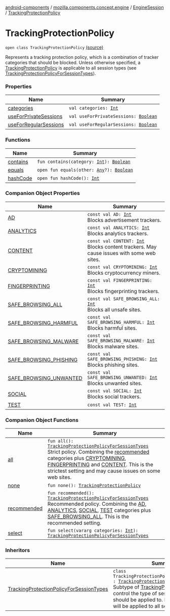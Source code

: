 [android-components](../../../index.md) / [mozilla.components.concept.engine](../../index.md) / [EngineSession](../index.md) / [TrackingProtectionPolicy](./index.md)

# TrackingProtectionPolicy

`open class TrackingProtectionPolicy` [(source)](https://github.com/mozilla-mobile/android-components/blob/master/components/concept/engine/src/main/java/mozilla/components/concept/engine/EngineSession.kt#L89)

Represents a tracking protection policy, which is a combination of
tracker categories that should be blocked. Unless otherwise specified,
a [TrackingProtectionPolicy](./index.md) is applicable to all session types (see
[TrackingProtectionPolicyForSessionTypes](../-tracking-protection-policy-for-session-types/index.md)).

### Properties

| Name | Summary |
|---|---|
| [categories](categories.md) | `val categories: `[`Int`](https://kotlinlang.org/api/latest/jvm/stdlib/kotlin/-int/index.html) |
| [useForPrivateSessions](use-for-private-sessions.md) | `val useForPrivateSessions: `[`Boolean`](https://kotlinlang.org/api/latest/jvm/stdlib/kotlin/-boolean/index.html) |
| [useForRegularSessions](use-for-regular-sessions.md) | `val useForRegularSessions: `[`Boolean`](https://kotlinlang.org/api/latest/jvm/stdlib/kotlin/-boolean/index.html) |

### Functions

| Name | Summary |
|---|---|
| [contains](contains.md) | `fun contains(category: `[`Int`](https://kotlinlang.org/api/latest/jvm/stdlib/kotlin/-int/index.html)`): `[`Boolean`](https://kotlinlang.org/api/latest/jvm/stdlib/kotlin/-boolean/index.html) |
| [equals](equals.md) | `open fun equals(other: `[`Any`](https://kotlinlang.org/api/latest/jvm/stdlib/kotlin/-any/index.html)`?): `[`Boolean`](https://kotlinlang.org/api/latest/jvm/stdlib/kotlin/-boolean/index.html) |
| [hashCode](hash-code.md) | `open fun hashCode(): `[`Int`](https://kotlinlang.org/api/latest/jvm/stdlib/kotlin/-int/index.html) |

### Companion Object Properties

| Name | Summary |
|---|---|
| [AD](-a-d.md) | `const val AD: `[`Int`](https://kotlinlang.org/api/latest/jvm/stdlib/kotlin/-int/index.html)<br>Blocks advertisement trackers. |
| [ANALYTICS](-a-n-a-l-y-t-i-c-s.md) | `const val ANALYTICS: `[`Int`](https://kotlinlang.org/api/latest/jvm/stdlib/kotlin/-int/index.html)<br>Blocks analytics trackers. |
| [CONTENT](-c-o-n-t-e-n-t.md) | `const val CONTENT: `[`Int`](https://kotlinlang.org/api/latest/jvm/stdlib/kotlin/-int/index.html)<br>Blocks content trackers. May cause issues with some web sites. |
| [CRYPTOMINING](-c-r-y-p-t-o-m-i-n-i-n-g.md) | `const val CRYPTOMINING: `[`Int`](https://kotlinlang.org/api/latest/jvm/stdlib/kotlin/-int/index.html)<br>Blocks cryptocurrency miners. |
| [FINGERPRINTING](-f-i-n-g-e-r-p-r-i-n-t-i-n-g.md) | `const val FINGERPRINTING: `[`Int`](https://kotlinlang.org/api/latest/jvm/stdlib/kotlin/-int/index.html)<br>Blocks fingerprinting trackers. |
| [SAFE_BROWSING_ALL](-s-a-f-e_-b-r-o-w-s-i-n-g_-a-l-l.md) | `const val SAFE_BROWSING_ALL: `[`Int`](https://kotlinlang.org/api/latest/jvm/stdlib/kotlin/-int/index.html)<br>Blocks all unsafe sites. |
| [SAFE_BROWSING_HARMFUL](-s-a-f-e_-b-r-o-w-s-i-n-g_-h-a-r-m-f-u-l.md) | `const val SAFE_BROWSING_HARMFUL: `[`Int`](https://kotlinlang.org/api/latest/jvm/stdlib/kotlin/-int/index.html)<br>Blocks harmful sites. |
| [SAFE_BROWSING_MALWARE](-s-a-f-e_-b-r-o-w-s-i-n-g_-m-a-l-w-a-r-e.md) | `const val SAFE_BROWSING_MALWARE: `[`Int`](https://kotlinlang.org/api/latest/jvm/stdlib/kotlin/-int/index.html)<br>Blocks malware sites. |
| [SAFE_BROWSING_PHISHING](-s-a-f-e_-b-r-o-w-s-i-n-g_-p-h-i-s-h-i-n-g.md) | `const val SAFE_BROWSING_PHISHING: `[`Int`](https://kotlinlang.org/api/latest/jvm/stdlib/kotlin/-int/index.html)<br>Blocks phishing sites. |
| [SAFE_BROWSING_UNWANTED](-s-a-f-e_-b-r-o-w-s-i-n-g_-u-n-w-a-n-t-e-d.md) | `const val SAFE_BROWSING_UNWANTED: `[`Int`](https://kotlinlang.org/api/latest/jvm/stdlib/kotlin/-int/index.html)<br>Blocks unwanted sites. |
| [SOCIAL](-s-o-c-i-a-l.md) | `const val SOCIAL: `[`Int`](https://kotlinlang.org/api/latest/jvm/stdlib/kotlin/-int/index.html)<br>Blocks social trackers. |
| [TEST](-t-e-s-t.md) | `const val TEST: `[`Int`](https://kotlinlang.org/api/latest/jvm/stdlib/kotlin/-int/index.html) |

### Companion Object Functions

| Name | Summary |
|---|---|
| [all](all.md) | `fun all(): `[`TrackingProtectionPolicyForSessionTypes`](../-tracking-protection-policy-for-session-types/index.md)<br>Strict policy. Combining the [recommended](recommended.md) categories plus [CRYPTOMINING](-c-r-y-p-t-o-m-i-n-i-n-g.md), [FINGERPRINTING](-f-i-n-g-e-r-p-r-i-n-t-i-n-g.md) and [CONTENT](-c-o-n-t-e-n-t.md). This is the strictest setting and may cause issues on some web sites. |
| [none](none.md) | `fun none(): `[`TrackingProtectionPolicy`](./index.md) |
| [recommended](recommended.md) | `fun recommended(): `[`TrackingProtectionPolicyForSessionTypes`](../-tracking-protection-policy-for-session-types/index.md)<br>Recommended policy. Combining the [AD](-a-d.md), [ANALYTICS](-a-n-a-l-y-t-i-c-s.md), [SOCIAL](-s-o-c-i-a-l.md), [TEST](-t-e-s-t.md) categories plus [SAFE_BROWSING_ALL](-s-a-f-e_-b-r-o-w-s-i-n-g_-a-l-l.md). This is the recommended setting. |
| [select](select.md) | `fun select(vararg categories: `[`Int`](https://kotlinlang.org/api/latest/jvm/stdlib/kotlin/-int/index.html)`): `[`TrackingProtectionPolicyForSessionTypes`](../-tracking-protection-policy-for-session-types/index.md) |

### Inheritors

| Name | Summary |
|---|---|
| [TrackingProtectionPolicyForSessionTypes](../-tracking-protection-policy-for-session-types/index.md) | `class TrackingProtectionPolicyForSessionTypes : `[`TrackingProtectionPolicy`](./index.md)<br>Subtype of [TrackingProtectionPolicy](./index.md) to control the type of session this policy should be applied to. By default, a policy will be applied to all sessions. |

